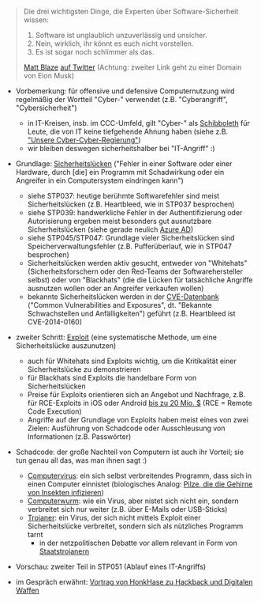 > Die drei wichtigsten Dinge, die Experten über Software-Sicherheit wissen:
>
> 1. Software ist unglaublich unzuverlässig und unsicher.
> 2. Nein, wirklich, ihr könnt es euch nicht vorstellen.
> 3. Es ist sogar noch schlimmer als das.
>
> [Matt Blaze](https://en.wikipedia.org/w/index.php?title=Matt_Blaze&oldid=1177352443) [auf Twitter](https://twitter.com/mattblaze/status/1192503673664016385) (Achtung: zweiter Link geht zu einer Domain von Elon Musk)

- Vorbemerkung: für offensive und defensive Computernutzung wird regelmäßig der Wortteil "Cyber-" verwendet (z.B. "Cyberangriff", "Cybersicherheit")
    - in IT-Kreisen, insb. im CCC-Umfeld, gilt "Cyber-" als [Schibboleth](https://de.wikipedia.org/w/index.php?title=Schibboleth&oldid=237089412) für Leute, die von IT keine tiefgehende Ahnung haben (siehe z.B. ["Unsere Cyber-Cyber-Regierung"](https://www.youtube.com/watch?v=WY6KkRsS26M))
    - wir bleiben deswegen sicherheitshalber bei "IT-Angriff" :)

- Grundlage: [Sicherheitslücken](https://de.wikipedia.org/w/index.php?title=Sicherheitsl%C3%BCcke&oldid=229656948) ("Fehler in einer Software oder einer Hardware, durch \[die] ein Programm mit Schadwirkung oder ein Angreifer in ein Computersystem eindringen kann")
    - siehe STP037: heutige berühmte Softwarefehler sind meist Sicherheitslücken (z.B. Heartbleed, wie in STP037 besprochen)
    - siehe STP039: handwerkliche Fehler in der Authentifizierung oder Autorisierung ergeben meist besonders gut ausnutzbare Sicherheitslücken (siehe gerade neulich [Azure AD](https://msrc.microsoft.com/blog/2023/09/results-of-major-technical-investigations-for-storm-0558-key-acquisition/))
    - siehe STP045/STP047: Grundlage vieler Sicherheitslücken sind Speicherverwaltungsfehler (z.B. Pufferüberlauf, wie in STP047 besprochen)
    - Sicherheitslücken werden aktiv gesucht, entweder von "Whitehats" (Sicherheitsforschern oder den Red-Teams der Softwarehersteller selbst) oder von "Blackhats" (die die Lücken für tatsächliche Angriffe ausnutzen wollen oder an Angreifer verkaufen wollen)
    - bekannte Sicherheitslücken werden in der [CVE-Datenbank](https://de.wikipedia.org/w/index.php?title=Common_Vulnerabilities_and_Exposures&oldid=227659039) ("Common Vulnerabilities and Exposures", dt. "Bekannte Schwachstellen und Anfälligkeiten") geführt (z.B. Heartbleed ist CVE-2014-0160)

- zweiter Schritt: [Exploit](https://de.wikipedia.org/w/index.php?title=Exploit&oldid=229895345) (eine systematische Methode, um eine Sicherheitslücke auszunutzen)
    - auch für Whitehats sind Exploits wichtig, um die Kritikalität einer Sicherheitslücke zu demonstrieren
    - für Blackhats sind Exploits die handelbare Form von Sicherheitslücken
    - Preise für Exploits orientieren sich an Angebot und Nachfrage, z.B. für RCE-Exploits in iOS oder Android [bis zu 20 Mio. $](https://techcrunch.com/2023/10/05/zero-days-for-hacking-whatsapp-are-now-worth-millions-of-dollars/?guccounter=1) (RCE = Remote Code Execution)
    - Angriffe auf der Grundlage von Exploits haben meist eines von zwei Zielen: Ausführung von Schadcode oder Ausschleusung von Informationen (z.B. Passwörter)

- Schadcode: der große Nachteil von Computern ist auch ihr Vorteil; sie tun genau all das, was man ihnen sagt :)
    - [Computervirus](https://de.wikipedia.org/w/index.php?title=Computervirus&oldid=237356220): ein sich selbst verbreitendes Programm, dass sich in einen Computer einnistet (biologisches Analog: [Pilze, die die Gehirne von Insekten infizieren](https://www.youtube.com/watch?v=NdaYRSW76Mg))
    - [Computerwurm](https://de.wikipedia.org/w/index.php?title=Computerwurm&oldid=236407314): wie ein Virus, aber nistet sich nicht ein, sondern verbreitet sich nur weiter (z.B. über E-Mails oder USB-Sticks)
    - [Trojaner](https://de.wikipedia.org/w/index.php?title=Trojanisches_Pferd_(Computerprogramm)&oldid=233931219): ein Virus, der sich nicht mittels Exploit einer Sicherheitslücke verbreitet, sondern sich als nützliches Programm tarnt
        - in der netzpolitischen Debatte vor allem relevant in Form von [Staatstrojanern](https://de.wikipedia.org/w/index.php?title=Staatstrojaner&oldid=236566592)

- Vorschau: zweiter Teil in STP051 (Ablauf eines IT-Angriffs)

- im Gespräch erwähnt: [Vortrag von HonkHase zu Hackback und Digitalen Waffen](https://media.ccc.de/v/2019-218-wie-hackback-mit-der-gesellschaft-spielt)

